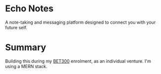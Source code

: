 # Echo Notes
A note-taking and messaging platform designed to connect you with your future self.

# Summary
Building this during my [BET300](https://uwaterloo.ca/conrad-school-entrepreneurship-business/bet-courses#BET300) enrolment, as an individual venture. I'm using a MERN stack.


